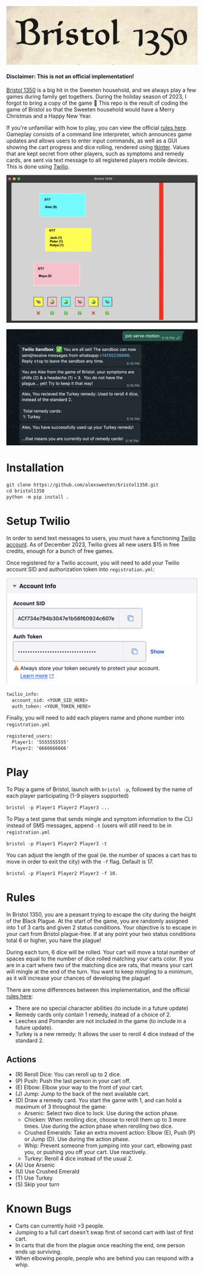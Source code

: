 ![](images/logo.png)
#### Disclaimer: This is not an official implementation!

[Bristol 1350](https://facadegames.com/products/bristol-1350) is a big hit in the Sweeten household, and we always play a few games during family get togethers. During the holiday season of 2023, I forgot to bring a copy of the game 🤦 This repo is the result of coding the game of Bristol so that the Sweeten household would have a Merry Christmas and a Happy New Year.

If you're unfamiliar with how to play, you can view the official [rules here](https://gamers-hq.de/media/pdf/60/66/e2/Bristol_PnP_Rules_1.pdf). Gameplay consists of a command line interpreter, which announces game updates and allows users to enter input commands, as well as a GUI showing the cart progress and dice rolling, rendered using [tkinter](https://docs.python.org/3/library/tkinter.html). Values that are kept secret from other players, such as symptoms and remedy cards, are sent via text message to all registered players mobile devices. This is done using [Twilio](https://login.twilio.com/u/signup?state=hKFo2SA4d09LV1BLM3lsNlFINXNfQU1oVWhzSFJ5Q1RnbGlNVaFur3VuaXZlcnNhbC1sb2dpbqN0aWTZIFptY1F6bmp6bVJ4UWw2TVRtemNkZk1TVktCZDF5TG9Vo2NpZNkgTW05M1lTTDVSclpmNzdobUlKZFI3QktZYjZPOXV1cks).

![Screenshot of the game](images/gui_screenshot.png)

![Screenshot of SMS messaging](images/whatsapp_twilio.png)

# Installation
```
git clone https://github.com/alexsweeten/bristol1350.git
cd bristol1350
python -m pip install .
```

# Setup Twilio
In order to send text messages to users, you must have a functioning [Twilio account](https://login.twilio.com/u/signup?state=hKFo2SA4d09LV1BLM3lsNlFINXNfQU1oVWhzSFJ5Q1RnbGlNVaFur3VuaXZlcnNhbC1sb2dpbqN0aWTZIFptY1F6bmp6bVJ4UWw2TVRtemNkZk1TVktCZDF5TG9Vo2NpZNkgTW05M1lTTDVSclpmNzdobUlKZFI3QktZYjZPOXV1cks). As of December 2023, Twilio gives all new users $15 in free credits, enough for a bunch of free games.

Once registered for a Twilio account, you will need to add your Twilio account SID and authorization token into `registration.yml`:

![](images/twilio_sid.png)

```
twilio_info:
  account_sid: <YOUR_SID_HERE>
  auth_token: <YOUR_TOKEN_HERE>
```

Finally, you will need to add each players name and phone number into `registration.yml`

```
registered_users:
  Player1: '5555555555'
  Player2: '6666666666'
```

# Play
To Play a game of Bristol, launch with `bristol -p`, followed by the name of each player participating (1-9 players supported)
```
bristol -p Player1 Player2 Player3 ...
```

To Play a test game that sends mingle and symptom information to the CLI instead of SMS messages, append `-t` (users will still need to be in `registration.yml`
```
bristol -p Player1 Player2 Player3 -t
```

You can adjust the length of the goal (ie. the number of spaces a cart has to move in order to exit the city) with the `-f` flag. Default is 17.
```
bristol -p Player1 Player2 Player3 -f 10.
```

# Rules
In Bristol 1350, you are a peasant trying to escape the city during the height of the Black Plague. At the start of the game, you are randomly assigned into 1 of 3 carts and given 2 status conditions. Your objective is to escape in your cart from Bristol plague-free. If at any point your two status conditions total 6 or higher, you have the plague! 

During each turn, 6 dice will be rolled. Your cart will move a total number of spaces equal to the number of dice rolled matching your carts color. If you are in a cart where two of the matching dice are rats, that means your cart will mingle at the end of the turn. You want to keep mingling to a minimum, as it will increase your chances of developing the plague! 

There are some differences between this implementation, and the official [rules here](https://gamers-hq.de/media/pdf/60/66/e2/Bristol_PnP_Rules_1.pdf):

- There are no special character abilities (to include in a future update)
- Remedy cards only contain 1 remedy, instead of a choice of 2.
- Leeches and Pomander are not included in the game (to include in a future update).
- Turkey is a new remedy: It allows the user to reroll 4 dice instead of the standard 2.

## Actions
- (R) Reroll Dice: You can reroll up to 2 dice.
- (P) Push: Push the last person in your cart off. 
- (E) Elbow: Elbow your way to the front of your cart.
- (J) Jump: Jump to the back of the next available cart.
- (D) Draw a remedy card. You start the game with 1, and can hold a maximum of 3 throughout the game:
    * Arsenic: Select two dice to lock. Use during the action phase.
    * Chicken: When rerolling dice, choose to reroll them up to 3 more times. Use during the action phase when rerolling two dice.
    * Crushed Emeralds: Take an extra movent action: Elbow (E), Push (P) or Jump (D). Use during the action phase.
    * Whip: Prevent someone from jumping into your cart, elbowing past you, or pushing you off your cart. Use reactively.
    * Turkey: Reroll 4 dice instead of the usual 2.
- (A) Use Arsenic
- (U) Use Crushed Emerald
- (T) Use Turkey
- (S) Skip your turn

# Known Bugs
- Carts can currently hold >3 people.
- Jumping to a full cart doesn't swap first of second cart with last of first cart.
- In carts that die from the plague once reaching the end, one person ends up surviving.
- When elbowing people, people who are behind you can respond with a whip.
